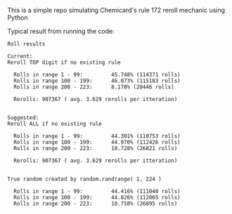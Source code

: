 This is a simple repo simulating Chemicard's rule 172 reroll mechanic using Python

Typical result from running the code:

    Roll results
    
    Current:
    Reroll TOP digit if no existing rule
    
      Rolls in range 1 - 99:         45.748% (114371 rolls)
      Rolls in range 100 - 199:      46.073% (115183 rolls)
      Rolls in range 200 - 223:      8.178% (20446 rolls)
    
      Rerolls: 907367 ( avg. 3.629 rerolls per itteration)
    
    
    Suggested:
    Reroll ALL if no existing rule
    
      Rolls in range 1 - 99:         44.301% (110753 rolls)
      Rolls in range 100 - 199:      44.970% (112426 rolls)
      Rolls in range 200 - 223:      10.728% (26821 rolls)
    
      Rerolls: 907367 ( avg. 3.629 rerolls per itteration)
    
    
    True random created by random.randrange( 1, 224 )
    
      Rolls in range 1 - 99:         44.416% (111040 rolls)
      Rolls in range 100 - 199:      44.826% (112065 rolls)
      Rolls in range 200 - 223:      10.758% (26895 rolls)
